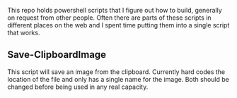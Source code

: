 This repo holds powershell scripts that I figure out how to build, generally on request from other people. Often there are parts of these scripts in different places on the web and I spent time putting them into a single script that works.

## Save-ClipboardImage
This script will save an image from the clipboard. Currently hard codes the location of the file and only has a single name for the image. Both should be changed before being used in any real capacity.